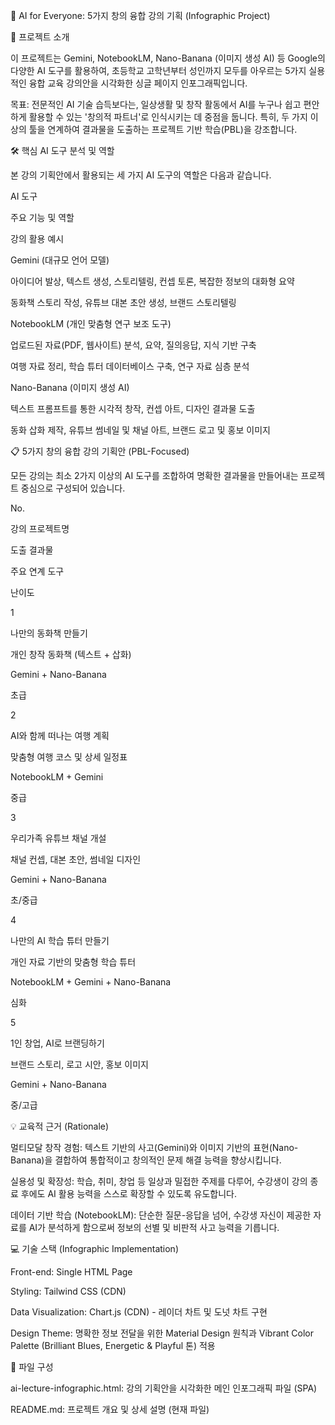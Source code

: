 🚀 AI for Everyone: 5가지 창의 융합 강의 기획 (Infographic Project)

📌 프로젝트 소개

이 프로젝트는 Gemini, NotebookLM, Nano-Banana (이미지 생성 AI) 등 Google의 다양한 AI 도구를 활용하여, 초등학교 고학년부터 성인까지 모두를 아우르는 5가지 실용적인 융합 교육 강의안을 시각화한 싱글 페이지 인포그래픽입니다.

목표: 전문적인 AI 기술 습득보다는, 일상생활 및 창작 활동에서 AI를 누구나 쉽고 편안하게 활용할 수 있는 '창의적 파트너'로 인식시키는 데 중점을 둡니다. 특히, 두 가지 이상의 툴을 연계하여 결과물을 도출하는 프로젝트 기반 학습(PBL)을 강조합니다.

🛠️ 핵심 AI 도구 분석 및 역할

본 강의 기획안에서 활용되는 세 가지 AI 도구의 역할은 다음과 같습니다.

AI 도구

주요 기능 및 역할

강의 활용 예시

Gemini (대규모 언어 모델)

아이디어 발상, 텍스트 생성, 스토리텔링, 컨셉 토론, 복잡한 정보의 대화형 요약

동화책 스토리 작성, 유튜브 대본 초안 생성, 브랜드 스토리텔링

NotebookLM (개인 맞춤형 연구 보조 도구)

업로드된 자료(PDF, 웹사이트) 분석, 요약, 질의응답, 지식 기반 구축

여행 자료 정리, 학습 튜터 데이터베이스 구축, 연구 자료 심층 분석

Nano-Banana (이미지 생성 AI)

텍스트 프롬프트를 통한 시각적 창작, 컨셉 아트, 디자인 결과물 도출

동화 삽화 제작, 유튜브 썸네일 및 채널 아트, 브랜드 로고 및 홍보 이미지

📋 5가지 창의 융합 강의 기획안 (PBL-Focused)

모든 강의는 최소 2가지 이상의 AI 도구를 조합하여 명확한 결과물을 만들어내는 프로젝트 중심으로 구성되어 있습니다.

No.

강의 프로젝트명

도출 결과물

주요 연계 도구

난이도

1

나만의 동화책 만들기

개인 창작 동화책 (텍스트 + 삽화)

Gemini + Nano-Banana

초급

2

AI와 함께 떠나는 여행 계획

맞춤형 여행 코스 및 상세 일정표

NotebookLM + Gemini

중급

3

우리가족 유튜브 채널 개설

채널 컨셉, 대본 초안, 썸네일 디자인

Gemini + Nano-Banana

초/중급

4

나만의 AI 학습 튜터 만들기

개인 자료 기반의 맞춤형 학습 튜터

NotebookLM + Gemini + Nano-Banana

심화

5

1인 창업, AI로 브랜딩하기

브랜드 스토리, 로고 시안, 홍보 이미지

Gemini + Nano-Banana

중/고급

💡 교육적 근거 (Rationale)

멀티모달 창작 경험: 텍스트 기반의 사고(Gemini)와 이미지 기반의 표현(Nano-Banana)을 결합하여 통합적이고 창의적인 문제 해결 능력을 향상시킵니다.

실용성 및 확장성: 학습, 취미, 창업 등 일상과 밀접한 주제를 다루어, 수강생이 강의 종료 후에도 AI 활용 능력을 스스로 확장할 수 있도록 유도합니다.

데이터 기반 학습 (NotebookLM): 단순한 질문-응답을 넘어, 수강생 자신이 제공한 자료를 AI가 분석하게 함으로써 정보의 선별 및 비판적 사고 능력을 기릅니다.

💻 기술 스택 (Infographic Implementation)

Front-end: Single HTML Page

Styling: Tailwind CSS (CDN)

Data Visualization: Chart.js (CDN) - 레이더 차트 및 도넛 차트 구현

Design Theme: 명확한 정보 전달을 위한 Material Design 원칙과 Vibrant Color Palette (Brilliant Blues, Energetic & Playful 톤) 적용

📂 파일 구성

ai-lecture-infographic.html: 강의 기획안을 시각화한 메인 인포그래픽 파일 (SPA)

README.md: 프로젝트 개요 및 상세 설명 (현재 파일)
